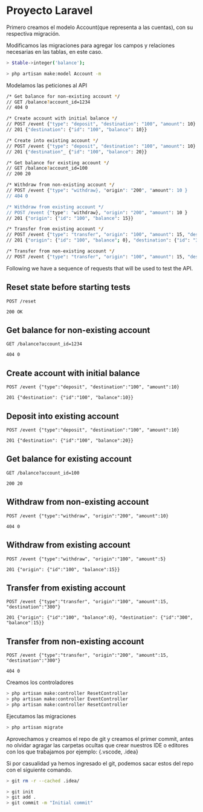 # Proyecto Laravel

Primero creamos el modelo Account(que representa a las cuentas), con su respectiva migración.

Modificamos las migraciones para agregar los campos y relaciones necesarias en las tablas, en este caso.

```sh
> $table->integer('balance');
```

```sh
> php artisan make:model Account -m
```

Modelamos las peticiones al API

```sh
/* Get balance for non-existing account */
// GET /balance?account_id=1234
// 404 0

/* Create account with initial balance */
// POST /event {"type": "deposit", "destination": "100", "amount": 10}
// 201 {"destination": {"id": "100", "balance": 10}}

/* Create into existing account */
// POST /event {"type": "deposit", "destination": "100", "amount": 10}
// 201 {"destination"_ {"id": "100", "balance": 20}}

/* Get balance for existing account */
// GET /balance?account_id=100
// 200 20

/* Withdraw from non-existing account */
// POST /event {"type": "withdraw}, "origin": "200", "amount": 10 }
// 404 0

/* Withdraw from existing account */
// POST /event {"type": "withdraw}, "origin": "200", "amount": 10 }
// 201 {"origin": {"id": "100", "balance": 15}}

/* Transfer from existing account */
// POST /event {"type": "transfer", "origin": "100", "amount": 15, "destination": "300"}
// 201 {"origin": {"id": "100", "balance"; 0}, "destination": {"id": "300", "balance": 15 }}

/* Transfer from non-existing account */
// POST /event {"type": "transfer", "origin": "100", "amount": 15, "destination": "300"}
```

Following we have a sequence of requests that will be used to test the API.

## Reset state before starting tests

```
POST /reset

200 OK
```


## Get balance for non-existing account

```
GET /balance?account_id=1234

404 0
```

## Create account with initial balance

```
POST /event {"type":"deposit", "destination":"100", "amount":10}

201 {"destination": {"id":"100", "balance":10}}
```

## Deposit into existing account

```
POST /event {"type":"deposit", "destination":"100", "amount":10}

201 {"destination": {"id":"100", "balance":20}}
```

## Get balance for existing account

```
GET /balance?account_id=100

200 20
```

## Withdraw from non-existing account

```
POST /event {"type":"withdraw", "origin":"200", "amount":10}

404 0
```

## Withdraw from existing account

```
POST /event {"type":"withdraw", "origin":"100", "amount":5}

201 {"origin": {"id":"100", "balance":15}}
```

## Transfer from existing account

```
POST /event {"type":"transfer", "origin":"100", "amount":15, "destination":"300"}

201 {"origin": {"id":"100", "balance":0}, "destination": {"id":"300", "balance":15}}
```

## Transfer from non-existing account

```
POST /event {"type":"transfer", "origin":"200", "amount":15, "destination":"300"}

404 0
```



Creamos los controladores

```sh
> php artisan make:controller ResetController
> php artisan make:controller EventController
> php artisan make:controller ResetController
```

Ejecutamos las migraciones

```sh
> php artisan migrate
```

Aprovechamos y creamos el repo de git y creamos el primer commit, antes no olvidar agragar las carpetas ocultas que crear nuestros IDE o editores con los que trabajamos por ejemplo: {.vscode, .idea}

Si por casualidad ya hemos ingresado el git, podemos sacar estos del repo con el siguiente comando.

```sh
> git rm -r --cached .idea/
```

```sh
> git init
> git add .
> git commit -m "Initial commit"
```


